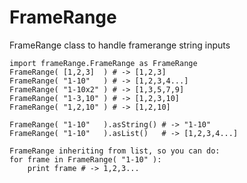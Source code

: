 FrameRange
==========

FrameRange class to handle framerange string inputs

    import frameRange.FrameRange as FrameRange
    FrameRange( [1,2,3]  ) # -> [1,2,3]
    FrameRange( "1-10"   ) # -> [1,2,3,4...]
    FrameRange( "1-10x2" ) # -> [1,3,5,7,9]
    FrameRange( "1-3,10" ) # -> [1,2,3,10]
    FrameRange( "1,2,10" ) # -> [1,2,10]
    
    FrameRange( "1-10"   ).asString() # -> "1-10"
    FrameRange( "1-10"   ).asList()   # -> [1,2,3,4...]
    
    FrameRange inheriting from list, so you can do:
    for frame in FrameRange( "1-10" ):
        print frame # -> 1,2,3...
